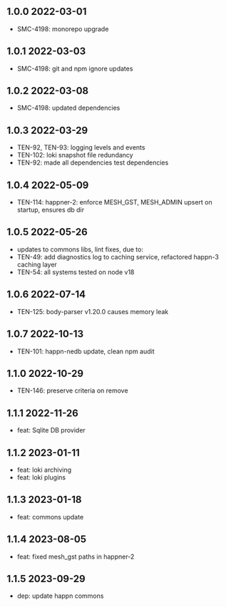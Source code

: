 1.0.0 2022-03-01
-----------------
  - SMC-4198: monorepo upgrade

1.0.1 2022-03-03
-----------------
  - SMC-4198: git and npm ignore updates

1.0.2 2022-03-08
-----------------
  - SMC-4198: updated dependencies

1.0.3 2022-03-29
-----------------
  - TEN-92, TEN-93: logging levels and events
  - TEN-102: loki snapshot  file redundancy
  - TEN-92: made all dependencies test dependencies

1.0.4 2022-05-09
-----------------
  - TEN-114: happner-2: enforce MESH_GST, MESH_ADMIN upsert on startup, ensures db dir

1.0.5 2022-05-26
-----------------
  - updates to commons libs, lint fixes, due to:
  - TEN-49: add diagnostics log to caching service, refactored happn-3 caching layer
  - TEN-54: all systems tested on node v18

1.0.6 2022-07-14
-----------------
  - TEN-125: body-parser v1.20.0 causes memory leak

1.0.7 2022-10-13
-----------------
  - TEN-101: happn-nedb update, clean npm audit

1.1.0 2022-10-29
-----------------
  - TEN-146: preserve criteria on remove

1.1.1 2022-11-26
-----------------
  - feat: Sqlite DB provider

1.1.2 2023-01-11
-----------------
  - feat: loki archiving
  - feat: loki plugins

1.1.3 2023-01-18
-----------------
  - feat: commons update

1.1.4 2023-08-05
-----------------
  - feat: fixed mesh_gst paths in happner-2

1.1.5 2023-09-29
-----------------
  - dep: update happn commons
